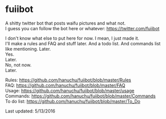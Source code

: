 # fuiibot
A shitty twitter bot that posts waifu pictures and what not.  
I guess you can follow the bot here or whatever: https://twitter.com/fuiibot  
  
I don't know what else to put here for now. I mean, I just made it.  
I'll make a rules and FAQ and stuff later. And a todo list. And commands list like mentioning. Later.  
Yes.  
Later.  
No, not now.  
Later.  
  
Rules: https://github.com/hanuchu/fuiibot/blob/master/Rules  
FAQ: https://github.com/hanuchu/fuiibot/blob/master/FAQ  
Usage: https://github.com/hanuchu/fuiibot/blob/master/usage  
Commands: https://github.com/hanuchu/fuiibot/blob/master/Commands  
To do list: https://github.com/hanuchu/fuiibot/blob/master/To_Do  

  
Last updated: 5/13/2016
